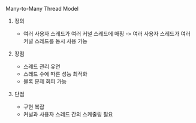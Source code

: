 Many-to-Many Thread Model
1. 정의
    - 여러 사용자 스레드가 여러 커널 스레드에 매핑
    -> 여러 사용자 스레드가 여러 커널 스레드를 동시 사용 가능

2. 장점
    - 스레드 관리 유연
    - 스레드 수에 따른 성능 최적화
    - 블록 문제 회피 가능

3. 단점
    - 구현 복잡
    - 커널과 사용자 스레드 간의 스케줄링 필요